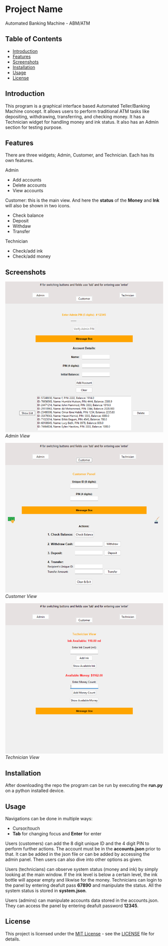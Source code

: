 # Project Name

Automated Banking Machine - ABM/ATM

## Table of Contents

- [Introduction](#introduction)
- [Features](#features)
- [Screenshots](#screenshots)
- [Installation](#installation)
- [Usage](#usage)
- [License](#license)

## Introduction

This program is a graphical interface based Automated Teller/Banking Machine concept. It allows users to perform traditional ATM tasks like depositing, withdrawing, transferring, and checking money. It has a Technician widget for handling money and ink status. It also has an Admin section for testing purpose.

## Features

There are three widgets; Admin, Customer, and Technician. Each has its own features.

Admin

- Add accounts
- Delete accounts
- View accounts


Customer: this is the main view. And here the **status** of the **Money** and **Ink** will also be shown in two icons.

- Check balance
- Deposit
- Withdaw
- Transfer


Technician

- Check/add ink
- Check/add money

## Screenshots

![Screenshot 1](screenshots/admin_view.png)
*Admin View*

![Screenshot 2](screenshots/customer_view.png)
*Customer View*

![Screenshot 2](screenshots/technician_view.png)
*Technician View*

## Installation

After downloading the repo the program can be run by executing the **run.py** on a python installed device.

## Usage

Navigations can be done in multiple ways:

- Cursor/touch
- **Tab** for changing focus and **Enter** for enter


Users (customers) can add the 8 digit unique ID and the 4 digit PIN to perform further actions. The account must be in the **accounts.json** prior to that. It can be added in the json file or can be added by accessing the admin panel. Then users can also dive into other options as given.

Users (technicians) can observe system status (money and ink) by simply looking at the main window. If the ink level is below a certain level, the ink bottle will appear empty and likwise for the money. Technicians can login to the panel by entering deafult pass **67890** and manipulate the status. All the system status is stored in **system.json**.

Users (admins) can manipulate accounts data stored in the accounts.json. They can access the panel by entering deafult password **12345**.

## License

This project is licensed under the [MIT License](LICENSE) - see the [LICENSE](LICENSE) file for details.